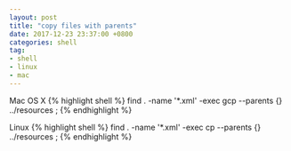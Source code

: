 ```yaml
---
layout: post
title: "copy files with parents"
date: 2017-12-23 23:37:00 +0800
categories: shell
tag:
- shell
- linux
- mac
---
```

Mac OS X
{% highlight shell %}
find . -name '*.xml' -exec gcp --parents \{\} ../resources \;
{% endhighlight %}

Linux
{% highlight shell %}
find . -name '*.xml' -exec cp --parents \{\} ../resources \;
{% endhighlight %}